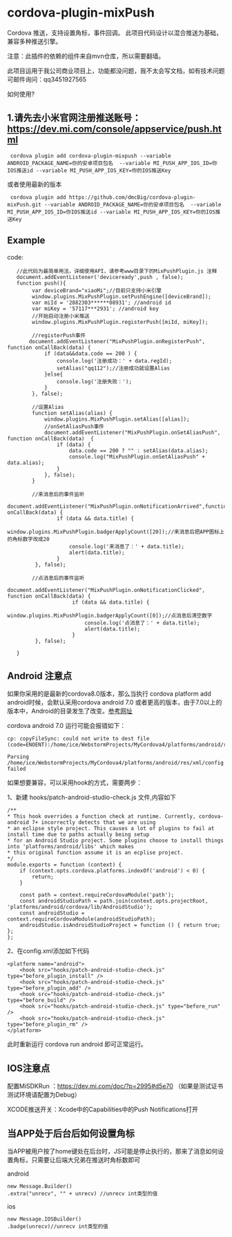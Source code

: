 # cordova-plugin-mixPush
Cordova 推送，支持设置角标，事件回调。
此项目代码设计以混合推送为基础，兼容多种推送引擎。

注意：此插件的依赖的组件来自mvn仓库，所以需要翻墙。

此项目运用于我公司商业项目上，功能都没问题，我不太会写文档，如有技术问题可邮件询问：qq3451927565

如何使用?

1.请先去小米官网注册推送账号：https://dev.mi.com/console/appservice/push.html
-------------------

```npm
 cordova plugin add cordova-plugin-mixpush --variable ANDROID_PACKAGE_NAME=你的安卓项目包名  --variable MI_PUSH_APP_IOS_ID=你IOS推送id --variable MI_PUSH_APP_IOS_KEY=你的IOS推送Key
```

或者使用最新的版本
```npm
 cordova plugin add https://github.com/dmcBig/cordova-plugin-mixPush.git --variable ANDROID_PACKAGE_NAME=你的安卓项目包名  --variable MI_PUSH_APP_IOS_ID=你IOS推送id --variable MI_PUSH_APP_IOS_KEY=你的IOS推送Key
```

## Example
code:

       //此代码为最简单用法，详细使用API，请参考www目录下的MixPushPlugin.js 注释
       document.addEventListener('deviceready',push , false);
       function push(){
            var deviceBrand="xiaoMi";//目前只支持小米引擎
            window.plugins.MixPushPlugin.setPushEngine([deviceBrand]);
            var miId = '2882303******08931'; //android id
            var miKey = '57117***2931'; //android key
            //开始启动注册小米推送
            window.plugins.MixPushPlugin.registerPush([miId, miKey]);

            //registerPush事件
           document.addEventListener("MixPushPlugin.onRegisterPush", function onCallBack(data) {
                if (data&&data.code == 200 ) {
                    console.log('注册成功：' + data.regId);
                    setAlias("qq112");//注册成功就设置Alias
                }else{
                    console.log('注册失败：');
                }
            }, false);

            //设置Alias
            function setAlias(alias) {
                window.plugins.MixPushPlugin.setAlias([alias]);
                //onSetAliasPush事件
                document.addEventListener("MixPushPlugin.onSetAliasPush", function onCallBack(data)  {
                    if (data) {
                        data.code == 200 ? "" : setAlias(data.alias);
                        console.log("MixPushPlugin.onSetAliasPush" + data.alias);
                    }
                }, false);
            }

            //来消息后的事件监听
            document.addEventListener("MixPushPlugin.onNotificationArrived",function onCallBack(data) {
                    if (data && data.title) {
                        window.plugins.MixPushPlugin.badgerApplyCount([20]);//来消息后把APP图标上的角标数字改成20
                        console.log('来消息了：' + data.title);
                        alert(data.title);
                    }
             }, false);

            //点消息后的事件监听
             document.addEventListener("MixPushPlugin.onNotificationClicked", function onCallBack(data) {
                         if (data && data.title) {
                             window.plugins.MixPushPlugin.badgerApplyCount([0]);//点消息后清空数字
                             console.log('点消息了：' + data.title);
                             alert(data.title);
                         }
             }, false);

       }


## Android 注意点

如果你采用的是最新的cordova8.0版本，那么当执行 cordova platform add android时候，会默认采用cordova android 7.0 或者更高的版本，由于7.0以上的版本中，Android的目录发生了改变。[参考网址](https://cordova.apache.org/announcements/2017/12/04/cordova-android-7.0.0.html)

cordova android 7.0 运行可能会报错如下：
```
cp: copyFileSync: could not write to dest file (code=ENOENT):/home/ice/WebstormProjects/MyCordova4/platforms/android/res/xml/config.xml

Parsing /home/ice/WebstormProjects/MyCordova4/platforms/android/res/xml/config.xml failed
```

如果想要兼容，可以采用hook的方式，需要两步：

1、新建 hooks/patch-android-studio-check.js 文件,内容如下

```
/**
* This hook overrides a function check at runtime. Currently, cordova-android 7+ incorrectly detects that we are using
* an eclipse style project. This causes a lot of plugins to fail at install time due to paths actually being setup
* for an Android Studio project. Some plugins choose to install things into 'platforms/android/libs' which makes
* this original function assume it is an ecplise project.
*/
module.exports = function (context) {
    if (context.opts.cordova.platforms.indexOf('android') < 0) {
        return;
    }

    const path = context.requireCordovaModule('path');
    const androidStudioPath = path.join(context.opts.projectRoot, 'platforms/android/cordova/lib/AndroidStudio');
    const androidStudio = context.requireCordovaModule(androidStudioPath);
    androidStudio.isAndroidStudioProject = function () { return true; };
};
```

2、在config.xml添加如下代码

```
<platform name="android">
    <hook src="hooks/patch-android-studio-check.js" type="before_plugin_install" />
    <hook src="hooks/patch-android-studio-check.js" type="before_plugin_add" />
    <hook src="hooks/patch-android-studio-check.js" type="before_build" />
    <hook src="hooks/patch-android-studio-check.js" type="before_run" />
    <hook src="hooks/patch-android-studio-check.js" type="before_plugin_rm" />
</platform>
```
此时重新运行 cordova run android 即可正常运行。


## IOS注意点

配置MiSDKRun ：https://dev.mi.com/doc/?p=2995#d5e70 （如果是测试证书测试环境请配置为Debug）

XCODE推送开关：Xcode中的Capabilities中的Push Notifications打开

## 当APP处于后台后如何设置角标  

当APP被用户按了home键处在后台时，JS可能是停止执行的，那来了消息如何设置角标，只需要让后端大兄弟在推送时角标数即可

android
```
new Message.Builder()
.extra("unrecv", "" + unrecv) //unrecv int类型的值

```

ios
```
new Message.IOSBuilder()
.badge(unrecv)//unrecv int类型的值

```







